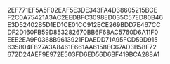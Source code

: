 2EF771EF5A5F02EAF5E3DE343FA4D38605215BCE
F2C0A75421A3AC2EEDBFC3098ED035C57ED80B46
E3D52402B5D1ED1CE01CC912ECE269BDD7E467CC
DF2D160FB59D853282670BB6F68AC5760D6A11F0
EEE2EA9F0368B9613921FDAEDD71A95FCD59D915
635804F827A3A8461E661AA6158EC67AD3B58F72
672D24AEF9E972E503FD6ED56D6BF419BCA288A1

